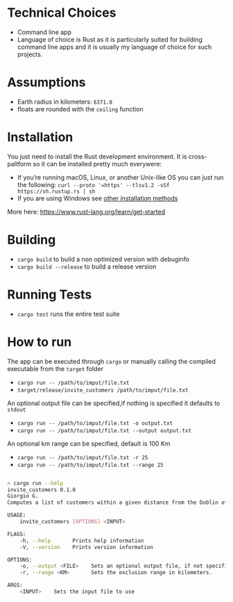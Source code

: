 # Technical Choices 
- Command line app
- Language of choice is Rust
  as it is particularly suited for building command line apps and it is usually my language of choice for such projects. 

# Assumptions
- Earth radius in kilometers: `6371.0`
- floats are rounded with the `ceiling` function
# Installation
You just need to install the Rust development environment. It is cross-paltform so it can be installed pretty much everywere:
- If you’re running macOS, Linux, or another Unix-like OS you can just run the following:
  `curl --proto '=https' --tlsv1.2 -sSf https://sh.rustup.rs | sh`
- If you are using Windows see [other installation methods](https://forge.rust-lang.org/infra/other-installation-methods.html)

More here: https://www.rust-lang.org/learn/get-started
# Building
- `cargo build` to build a non optimized version with debuginfo 
- `cargo build --release` to build a release version

# Running Tests 
- `cargo test`  runs the entire test suite 

# How to run
The app can be executed through `cargo` or manually calling the compiled executable from the `target` folder

- `cargo run -- /path/to/imput/file.txt`
- `target/release/invite_customers /path/to/imput/file.txt`

An optional output file can be specified,if nothing is specified it defaults to `stdout`
- `cargo run -- /path/to/imput/file.txt -o output.txt`
- `cargo run -- /path/to/imput/file.txt --output output.txt`

An optional km range can be specified, default is 100 Km
- `cargo run -- /path/to/imput/file.txt -r 25`
- `cargo run -- /path/to/imput/file.txt --range 25`
```bash

> cargo run --help
invite_customers 0.1.0
Giorgio G.
Computes a list of customers within a given distance from the Dublin office

USAGE:
    invite_customers [OPTIONS] <INPUT>

FLAGS:
    -h, --help       Prints help information
    -V, --version    Prints version information

OPTIONS:
    -o, --output <FILE>    Sets an optional output file, if not specified defaults to stdout.
    -r, --range <KM>       Sets the exclusion range in kilometers.

ARGS:
    <INPUT>    Sets the input file to use
```

